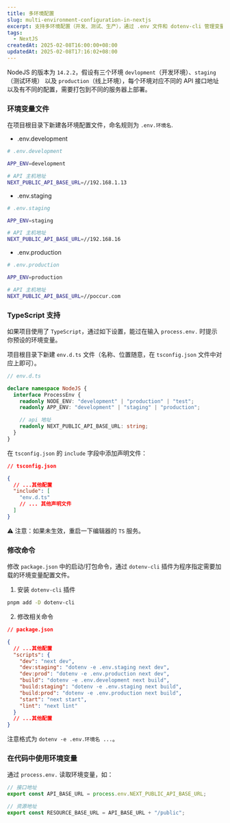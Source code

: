 ```yaml
---
title: 多环境配置
slug: multi-environment-configuration-in-nextjs
excerpt: 支持多环境配置（开发、测试、生产），通过 .env 文件和 dotenv-cli 管理变量，TypeScript 提供类型提示。
tags: 
  - NextJS
createdAt: 2025-02-08T16:00:00+08:00
updatedAt: 2025-02-08T17:16:02+08:00
---
```


NodeJS 的版本为 `14.2.2`，假设有三个环境 `devlopment`（开发环境）、`staging`（测试环境） 以及 `production`（线上环境），每个环境对应不同的 API 接口地址以及有不同的配置，需要打包到不同的服务器上部署。

### 环境变量文件

在项目根目录下新建各环境配置文件，命名规则为 `.env.环境名`.

- .env.development

```bash
# .env.development

APP_ENV=development

# API 主机地址
NEXT_PUBLIC_API_BASE_URL=//192.168.1.13
```

- .env.staging

```bash
# .env.staging

APP_ENV=staging

# API 主机地址
NEXT_PUBLIC_API_BASE_URL=//192.168.16
```

- .env.production

```bash
# .env.production

APP_ENV=production

# API 主机地址
NEXT_PUBLIC_API_BASE_URL=//poccur.com
```

### TypeScript 支持

如果项目使用了 `TypeScript`，通过如下设置，能过在输入 `process.env.` 时提示你预设的环境变量。

项目根目录下新建 `env.d.ts` 文件（名称、位置随意，在 `tsconfig.json` 文件中对应上即可）。

```ts
// env.d.ts

declare namespace NodeJS {
  interface ProcessEnv {
    readonly NODE_ENV: "development" | "production" | "test";
    readonly APP_ENV: "development" | "staging" | "production";

    // api 地址
    readonly NEXT_PUBLIC_API_BASE_URL: string;
  }
}
```

在 `tsconfig.json` 的 `include` 字段中添加声明文件：

```json
// tsconfig.json

{
  // ...其他配置
  "include": [
    "env.d.ts"
    // ... 其他声明文件
  ]
}
```

⚠️ 注意：如果未生效，重启一下编辑器的 `TS` 服务。

### 修改命令

修改 `package.json` 中的启动/打包命令，通过 `dotenv-cli` 插件为程序指定需要加载的环境变量配置文件。

1. 安装 `dotenv-cli` 插件

```bash
pnpm add -D dotenv-cli
```

2. 修改相关命令

```json
// package.json

{
  // ...其他配置
  "scripts": {
    "dev": "next dev",
    "dev:staging": "dotenv -e .env.staging next dev",
    "dev:prod": "dotenv -e .env.production next dev",
    "build": "dotenv -e .env.development next build",
    "build:staging": "dotenv -e .env.staging next build",
    "build:prod": "dotenv -e .env.production next build",
    "start": "next start",
    "lint": "next lint"
  }
  // ...其他配置
}
```

注意格式为 `dotenv -e .env.环境名 ...`。

### 在代码中使用环境变量

通过 `process.env.` 读取环境变量，如：

```ts
// 接口地址
export const API_BASE_URL = process.env.NEXT_PUBLIC_API_BASE_URL;

// 资源地址
export const RESOURCE_BASE_URL = API_BASE_URL + "/public";
```
